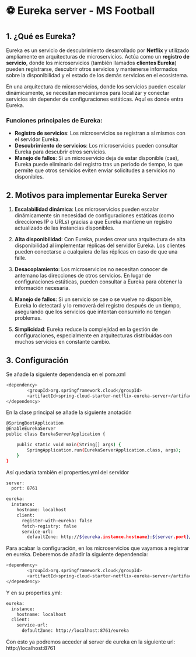 # ⚽ Eureka server - MS Football

## 1. **¿Qué es Eureka?**

Eureka es un servicio de descubrimiento desarrollado por **Netflix** y utilizado ampliamente en arquitecturas de microservicios. Actúa como un **registro de servicio**, donde los microservicios (también llamados **clientes Eureka**) pueden registrarse, descubrir otros servicios y mantenerse informados sobre la disponibilidad y el estado de los demás servicios en el ecosistema.

En una arquitectura de microservicios, donde los servicios pueden escalar dinámicamente, se necesitan mecanismos para localizar y conectar servicios sin depender de configuraciones estáticas. Aquí es donde entra Eureka.

### Funciones principales de Eureka:

- **Registro de servicios**: Los microservicios se registran a sí mismos con el servidor Eureka.
- **Descubrimiento de servicios**: Los microservicios pueden consultar Eureka para descubrir otros servicios.
- **Manejo de fallos**: Si un microservicio deja de estar disponible (cae), Eureka puede eliminarlo del registro tras un período de tiempo, lo que permite que otros servicios eviten enviar solicitudes a servicios no disponibles.

## 2. **Motivos para implementar Eureka Server**

1. **Escalabilidad dinámica**: Los microservicios pueden escalar dinámicamente sin necesidad de configuraciones estáticas (como direcciones IP o URLs) gracias a que Eureka mantiene un registro actualizado de las instancias disponibles.

2. **Alta disponibilidad**: Con Eureka, puedes crear una arquitectura de alta disponibilidad al implementar réplicas del servidor Eureka. Los clientes pueden conectarse a cualquiera de las réplicas en caso de que una falle.

3. **Desacoplamiento**: Los microservicios no necesitan conocer de antemano las direcciones de otros servicios. En lugar de configuraciones estáticas, pueden consultar a Eureka para obtener la información necesaria.

4. **Manejo de fallos**: Si un servicio se cae o se vuelve no disponible, Eureka lo detectará y lo removerá del registro después de un tiempo, asegurando que los servicios que intentan consumirlo no tengan problemas.

5. **Simplicidad**: Eureka reduce la complejidad en la gestión de configuraciones, especialmente en arquitecturas distribuidas con muchos servicios en constante cambio.


## 3. **Configuración**
Se añade la siguiente dependencia en el pom.xml
```bash
<dependency>
        <groupId>org.springframework.cloud</groupId>
        <artifactId>spring-cloud-starter-netflix-eureka-server</artifactId>
</dependency>
```

En la clase principal se añade la siguiente anotación
```bash
@SpringBootApplication
@EnableEurekaServer
public class EurekaServerApplication {

    public static void main(String[] args) {
        SpringApplication.run(EurekaServerApplication.class, args);
    }
}
```

Así quedaría también el properties.yml del servidor
```bash
server:
  port: 8761

eureka:
  instance:
    hostname: localhost
    client:
      register-with-eureka: false
      fetch-registry: false
      service-url:
        defaultZone: http://${eureka.instance.hostname}:${server.port}/eureka/
```

Para acabar la configuración, en los microservicios que vayamos a registrar en eureka.
Deberemos de añadir la siguiente dependencia:
```bash
<dependency>
        <groupId>org.springframework.cloud</groupId>
        <artifactId>spring-cloud-starter-netflix-eureka-server</artifactId>
</dependency>
```
Y en su properties.yml:
```bash
eureka:
  instance:
    hostname: localhost
  client:
    service-url:
      defaultZone: http://localhost:8761/eureka
```

Con esto ya podremos acceder al server de eureka en la siguiente url: http://localhost:8761
